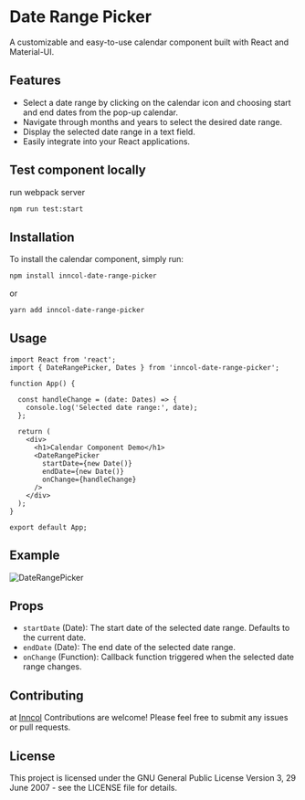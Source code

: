 # Date Range Picker

A customizable and easy-to-use calendar component built with React and Material-UI.

## Features

- Select a date range by clicking on the calendar icon and choosing start and end dates from the pop-up calendar.
- Navigate through months and years to select the desired date range.
- Display the selected date range in a text field.
- Easily integrate into your React applications.

## Test component locally
run webpack server 
```bash
npm run test:start
```

## Installation

To install the calendar component, simply run:

```bash
npm install inncol-date-range-picker
```

or 

```bash
yarn add inncol-date-range-picker
```

## Usage

```tsx
import React from 'react';
import { DateRangePicker, Dates } from 'inncol-date-range-picker';

function App() {

  const handleChange = (date: Dates) => {
    console.log('Selected date range:', date);
  };

  return (
    <div>
      <h1>Calendar Component Demo</h1>
      <DateRangePicker
        startDate={new Date()}
        endDate={new Date()}
        onChange={handleChange}
      />
    </div>
  );
}

export default App;
```

## Example

![DateRangePicker](https://www.inncol.com.mx/assets/date-range-picker.png "DateRangePicker Image")
 
## Props

- `startDate` (Date): The start date of the selected date range. Defaults to the current date.
- `endDate` (Date): The end date of the selected date range.
- `onChange` (Function): Callback function triggered when the selected date range changes.

## Contributing

at [Inncol](https://www.inncol.com.mx/) Contributions are welcome! Please feel free to submit any issues or pull requests.

## License
This project is licensed under the GNU General Public License Version 3, 29 June 2007 - see the LICENSE file for details.
